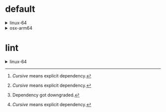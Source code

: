 # default

<details>
<summary>linux-64</summary>

| Dependency[^1] | Before | After | Change |
| - | - | - | - |
| *new-package* |  | 0.10.1 | Added |
| *removed-package* | 0.10.1 |  | Removed |
| python | 0.10.0 | 0.10.0 | Patch Upgrade |
| *polars* | herads_0 | herads_0 | Only build string |

</details>

<details>
<summary>osx-arm64</summary>

| Dependency[^1] | Before | After | Change |
| - | - | - | - |
| *polars*[^2] | 0.10.0 | 0.10.0 | Minor Downgrade |
| *python* | 0.10.0 | 0.10.0 | Patch Upgrade |

</details>

# lint

<details>
<summary>linux-64</summary>

| Dependency[^1] | Before | After | Change |
| - | - | - | - |
| *polars* | 0.10.0 | 0.10.0 | Patch Upgrade |
| python | 0.10.0 | 0.10.0 | Patch Upgrade |

</details>

[^1]: *Cursive* means explicit dependency.
[^2]: Dependency got downgraded.
